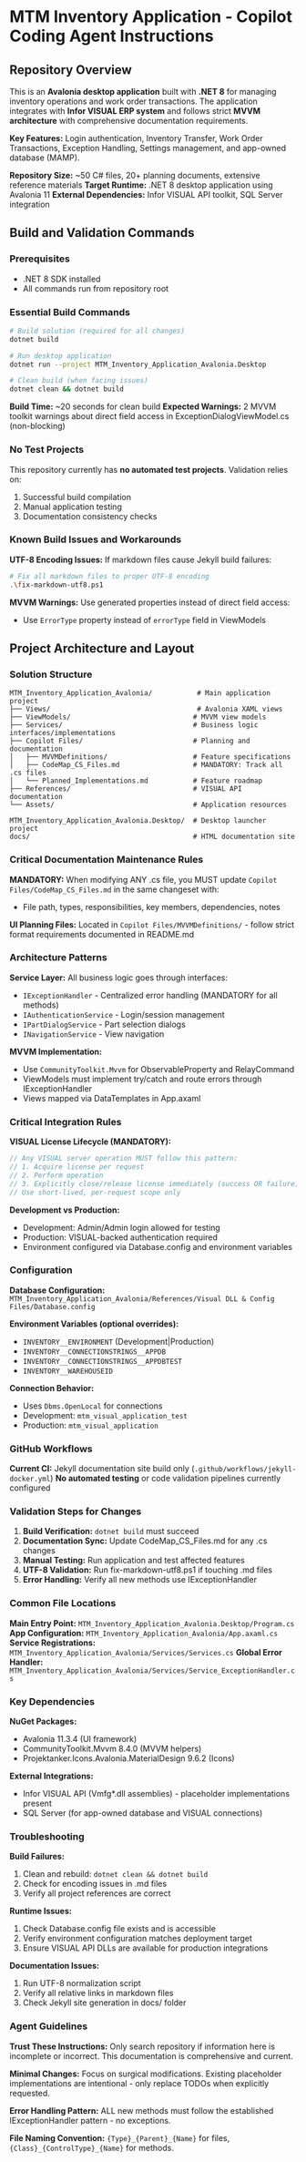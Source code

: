 # MTM Inventory Application - Copilot Coding Agent Instructions

## Repository Overview

This is an **Avalonia desktop application** built with **.NET 8** for managing inventory operations and work order transactions. The application integrates with **Infor VISUAL ERP system** and follows strict **MVVM architecture** with comprehensive documentation requirements.

**Key Features:** Login authentication, Inventory Transfer, Work Order Transactions, Exception Handling, Settings management, and app-owned database (MAMP).

**Repository Size:** ~50 C# files, 20+ planning documents, extensive reference materials
**Target Runtime:** .NET 8 desktop application using Avalonia 11
**External Dependencies:** Infor VISUAL API toolkit, SQL Server integration

## Build and Validation Commands

### Prerequisites
- .NET 8 SDK installed
- All commands run from repository root

### Essential Build Commands
```bash
# Build solution (required for all changes)
dotnet build

# Run desktop application 
dotnet run --project MTM_Inventory_Application_Avalonia.Desktop

# Clean build (when facing issues)
dotnet clean && dotnet build
```

**Build Time:** ~20 seconds for clean build
**Expected Warnings:** 2 MVVM toolkit warnings about direct field access in ExceptionDialogViewModel.cs (non-blocking)

### No Test Projects
This repository currently has **no automated test projects**. Validation relies on:
1. Successful build compilation
2. Manual application testing
3. Documentation consistency checks

### Known Build Issues and Workarounds

**UTF-8 Encoding Issues:** If markdown files cause Jekyll build failures:
```bash
# Fix all markdown files to proper UTF-8 encoding
.\fix-markdown-utf8.ps1
```

**MVVM Warnings:** Use generated properties instead of direct field access:
- Use `ErrorType` property instead of `errorType` field in ViewModels

## Project Architecture and Layout

### Solution Structure
```
MTM_Inventory_Application_Avalonia/           # Main application project
├── Views/                                    # Avalonia XAML views
├── ViewModels/                              # MVVM view models
├── Services/                                # Business logic interfaces/implementations
├── Copilot Files/                           # Planning and documentation
│   ├── MVVMDefinitions/                     # Feature specifications
│   ├── CodeMap_CS_Files.md                  # MANDATORY: Track all .cs files
│   └── Planned_Implementations.md           # Feature roadmap
├── References/                              # VISUAL API documentation
└── Assets/                                  # Application resources

MTM_Inventory_Application_Avalonia.Desktop/  # Desktop launcher project
docs/                                        # HTML documentation site
```

### Critical Documentation Maintenance Rules

**MANDATORY:** When modifying ANY .cs file, you MUST update `Copilot Files/CodeMap_CS_Files.md` in the same changeset with:
- File path, types, responsibilities, key members, dependencies, notes

**UI Planning Files:** Located in `Copilot Files/MVVMDefinitions/` - follow strict format requirements documented in README.md

### Architecture Patterns

**Service Layer:** All business logic goes through interfaces:
- `IExceptionHandler` - Centralized error handling (MANDATORY for all methods)
- `IAuthenticationService` - Login/session management  
- `IPartDialogService` - Part selection dialogs
- `INavigationService` - View navigation

**MVVM Implementation:**
- Use `CommunityToolkit.Mvvm` for ObservableProperty and RelayCommand
- ViewModels must implement try/catch and route errors through IExceptionHandler
- Views mapped via DataTemplates in App.axaml

### Critical Integration Rules

**VISUAL License Lifecycle (MANDATORY):**
```csharp
// Any VISUAL server operation MUST follow this pattern:
// 1. Acquire license per request
// 2. Perform operation
// 3. Explicitly close/release license immediately (success OR failure)
// Use short-lived, per-request scope only
```

**Development vs Production:**
- Development: Admin/Admin login allowed for testing
- Production: VISUAL-backed authentication required
- Environment configured via Database.config and environment variables

### Configuration

**Database Configuration:** `MTM_Inventory_Application_Avalonia/References/Visual DLL & Config Files/Database.config`

**Environment Variables (optional overrides):**
- `INVENTORY__ENVIRONMENT` (Development|Production)
- `INVENTORY__CONNECTIONSTRINGS__APPDB`
- `INVENTORY__CONNECTIONSTRINGS__APPDBTEST`
- `INVENTORY__WAREHOUSEID`

**Connection Behavior:** 
- Uses `Dbms.OpenLocal` for connections
- Development: `mtm_visual_application_test`
- Production: `mtm_visual_application`

### GitHub Workflows

**Current CI:** Jekyll documentation site build only (`.github/workflows/jekyll-docker.yml`)
**No automated testing** or code validation pipelines currently configured

### Validation Steps for Changes

1. **Build Verification:** `dotnet build` must succeed
2. **Documentation Sync:** Update CodeMap_CS_Files.md for any .cs changes  
3. **Manual Testing:** Run application and test affected features
4. **UTF-8 Validation:** Run fix-markdown-utf8.ps1 if touching .md files
5. **Error Handling:** Verify all new methods use IExceptionHandler

### Common File Locations

**Main Entry Point:** `MTM_Inventory_Application_Avalonia.Desktop/Program.cs`
**App Configuration:** `MTM_Inventory_Application_Avalonia/App.axaml.cs`
**Service Registrations:** `MTM_Inventory_Application_Avalonia/Services/Services.cs`
**Global Error Handler:** `MTM_Inventory_Application_Avalonia/Services/Service_ExceptionHandler.cs`

### Key Dependencies

**NuGet Packages:**
- Avalonia 11.3.4 (UI framework)
- CommunityToolkit.Mvvm 8.4.0 (MVVM helpers)
- Projektanker.Icons.Avalonia.MaterialDesign 9.6.2 (Icons)

**External Integrations:**
- Infor VISUAL API (Vmfg*.dll assemblies) - placeholder implementations present
- SQL Server (for app-owned database and VISUAL connections)

### Troubleshooting

**Build Failures:**
1. Clean and rebuild: `dotnet clean && dotnet build`
2. Check for encoding issues in .md files
3. Verify all project references are correct

**Runtime Issues:**
1. Check Database.config file exists and is accessible
2. Verify environment configuration matches deployment target
3. Ensure VISUAL API DLLs are available for production integrations

**Documentation Issues:**
1. Run UTF-8 normalization script
2. Verify all relative links in markdown files
3. Check Jekyll site generation in docs/ folder

### Agent Guidelines

**Trust These Instructions:** Only search repository if information here is incomplete or incorrect. This documentation is comprehensive and current.

**Minimal Changes:** Focus on surgical modifications. Existing placeholder implementations are intentional - only replace TODOs when explicitly requested.

**Error Handling Pattern:** ALL new methods must follow the established IExceptionHandler pattern - no exceptions.

**File Naming Convention:** `{Type}_{Parent}_{Name}` for files, `{Class}_{ControlType}_{Name}` for methods.